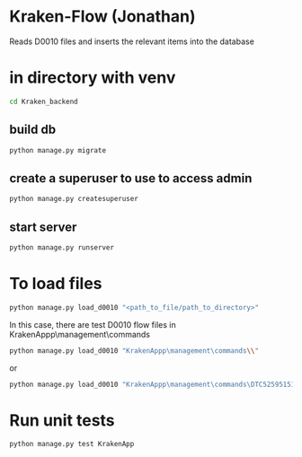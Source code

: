 # Kraken-Flow (Jonathan)
Reads D0010 files and inserts the relevant items into the database

# in directory with venv
```bash
cd Kraken_backend
```
## build db
```bash
python manage.py migrate
```
## create a superuser to use to access admin
```bash
python manage.py createsuperuser
```
## start server
```bash
python manage.py runserver
```
# To load files

```bash
python manage.py load_d0010 "<path_to_file/path_to_directory>"
```

In this case, there are test D0010 flow files in KrakenAppp\management\commands
```bash
python manage.py load_d0010 "KrakenAppp\management\commands\\"
```
or 
```bash
python manage.py load_d0010 "KrakenAppp\management\commands\DTC5259515123502080915D0010.uff" 
```
# Run unit tests
```bash
python manage.py test KrakenApp
```
